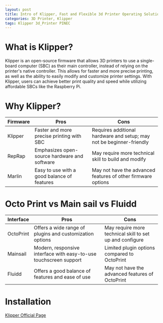 ```yaml
---
layout: post
title: Intro of Klipper, Fast and Flexible 3d Printer Operating Solution
categories: 3D Printer, Klipper
tags: Klipper 3d_Printer PINEC
---
```


# What is Klipper?
Klipper is an open-source firmware that allows 3D printers to use a single-board computer (SBC) as their main controller, instead of relying on the printer's native controller. This allows for faster and more precise printing, as well as the ability to easily modify and customize printer settings. With Klipper, users can achieve better print quality and speed while utilizing affordable SBCs like the Raspberry Pi.

# Why Klipper?
| Firmware | Pros | Cons |
| --- | --- | --- |
| Klipper | Faster and more precise printing with SBC | Requires additional hardware and setup; may not be beginner-friendly |
| RepRap | Emphasizes open-source hardware and software | May require more technical skill to build and modify |
| Marlin | Easy to use with a good balance of features | May not have the advanced features of other firmware options |

# Octo Print vs Main sail vs Fluidd
| Interface  | Pros | Cons |
| --- | --- | --- |
| OctoPrint | Offers a wide range of plugins and customization options | May require more technical skill to set up and configure |
| Mainsail | Modern, responsive interface with easy-to-use touchscreen support | Limited plugin options compared to OctoPrint |
| Fluidd | Offers a good balance of features and ease of use | May not have the advanced features of OctoPrint |

# Installation
[Klipper Official Page](https://www.klipper3d.org/)
